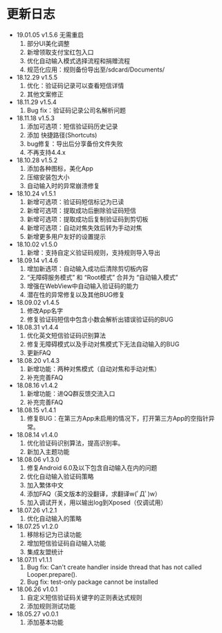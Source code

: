 # 更新日志
- 19.01.05 v1.5.6 无需重启
  1. 部分UI美化调整
  2. 新增领取支付宝红包入口
  3. 优化自动输入模式选择流程和捐赠流程
  4. 规范化应用：规则备份导出至/sdcard/Documents/
- 18.12.29 v1.5.5
  1. 优化：验证码记录可以查看短信详情
  2. 其他文案修正
- 18.11.29 v1.5.4
  1. Bug fix：验证码记录公司名解析问题
- 18.11.18 v1.5.3
  1. 添加可选项：短信验证码历史记录
  2. 添加 快捷路径(Shortcuts)
  3. bug修复：导出后分享备份文件失败
  4. 不再支持4.4.x
- 18.10.28 v1.5.2
  1. 添加各种图标，美化App
  2. 压缩安装包大小
  3. 自动输入时的异常崩溃修复
- 18.10.24 v1.5.1
  1. 新增可选项：验证码短信标记为已读
  2. 新增可选项：提取成功后删除验证码短信
  3. 新增可选项：提取成功后复制验证码到剪切板
  4. 新增可选项：自动对焦失效后转为手动对焦
  5. 新增更多用户友好的设置提示
- 18.10.02 v1.5.0
  1. 新增：支持自定义验证码规则，支持规则导入导出
- 18.09.14 v1.4.6
  1. 增加新选项：自动输入成功后清除剪切板内容
  2. “无障碍服务模式” 和 “Root模式” 合并为 “自动输入模式”
  3. 增强在WebView中自动输入验证码的能力
  4. 潜在性的异常修复以及其他BUG修复
- 18.09.02 v1.4.5
  1. 修改App名字
  2. 修复验证码短信中包含小数会解析出错误验证码的BUG
- 18.08.31 v1.4.4
  1. 优化英文短信验证码识别算法
  2. 修复无障碍模式以及手动对焦模式下无法自动输入的BUG
  3. 更新FAQ
- 18.08.20 v1.4.3
  1. 新增功能：两种对焦模式（自动对焦和手动对焦）
  2. 补充完善FAQ
- 18.08.16 v1.4.2
  1. 新增功能：进QQ群反馈交流入口
  2. 补充完善FAQ
- 18.08.15 v1.4.1
  1. 修复BUG：在第三方App未启用的情况下，打开第三方App的空指针异常。
- 18.08.14 v1.4.0
  1. 优化验证码识别算法，提高识别率。
  2. 新加入主题功能
- 18.08.06 v1.3.0
  1. 修复Android 6.0及以下包含自动输入在内的问题
  2. 优化自动输入验证码策略
  3. 加入繁体中文
  4. 添加FAQ（英文版本的没翻译，求翻译w(ﾟДﾟ)w）
  5. 加入调试开关，用以输出log到Xposed（仅调试用）
- 18.07.26 v1.2.1
  1. 优化自动输入的策略
- 18.07.25 v1.2.0
  1. 移除标记为已读功能
  2. 增加短信验证码自动输入功能
  3. 集成友盟统计
- 18.07.11 v1.1.1
  1. Bug fix: Can't create handler inside thread that has not called Looper.prepare().
  2. Bug fix: test-only package cannot be installed
- 18.06.26 v1.0.1 
  1. 自定义短信验证码关键字的正则表达式规则
  2. 添加规则测试功能
- 18.05.27 v0.0.1 
  1. 添加基本功能